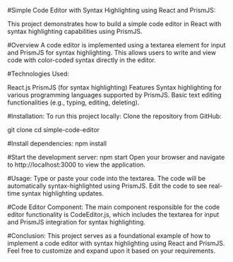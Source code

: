 #Simple Code Editor with Syntax Highlighting using React and PrismJS:

This project demonstrates how to build a simple code editor in React with syntax highlighting capabilities using PrismJS.

#Overview
A code editor is implemented using a textarea element for input and PrismJS for syntax highlighting. This allows users to write and view code with color-coded syntax directly in the editor.

#Technologies Used:

React.js
PrismJS (for syntax highlighting)
Features
Syntax highlighting for various programming languages supported by PrismJS.
Basic text editing functionalities (e.g., typing, editing, deleting).

#Installation:
To run this project locally:
Clone the repository from GitHub:

git clone <repository-url>
cd simple-code-editor

#Install dependencies:
npm install

#Start the development server:
npm start
Open your browser and navigate to http://localhost:3000 to view the application.

#Usage:
Type or paste your code into the textarea.
The code will be automatically syntax-highlighted using PrismJS.
Edit the code to see real-time syntax highlighting updates.

#Code Editor Component:
The main component responsible for the code editor functionality is CodeEditor.js, which includes the textarea for input and PrismJS integration for syntax highlighting.

#Conclusion:
This project serves as a foundational example of how to implement a code editor with syntax highlighting using React and PrismJS. Feel free to customize and expand upon it based on your requirements.

